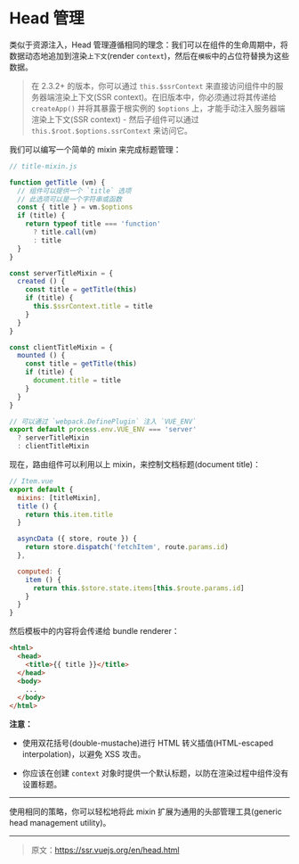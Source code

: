 # Head 管理

类似于资源注入，Head 管理遵循相同的理念：我们可以在组件的生命周期中，将数据动态地追加到渲染`上下文`(render `context`)，然后在`模板`中的占位符替换为这些数据。

> 在 2.3.2+ 的版本，你可以通过 `this.$ssrContext` 来直接访问组件中的服务器端渲染上下文(SSR context)。在旧版本中，你必须通过将其传递给 `createApp()` 并将其暴露于根实例的 `$options` 上，才能手动注入服务器端渲染上下文(SSR context) - 然后子组件可以通过 `this.$root.$options.ssrContext` 来访问它。

我们可以编写一个简单的 mixin 来完成标题管理：

``` js
// title-mixin.js

function getTitle (vm) {
  // 组件可以提供一个 `title` 选项
  // 此选项可以是一个字符串或函数
  const { title } = vm.$options
  if (title) {
    return typeof title === 'function'
      ? title.call(vm)
      : title
  }
}

const serverTitleMixin = {
  created () {
    const title = getTitle(this)
    if (title) {
      this.$ssrContext.title = title
    }
  }
}

const clientTitleMixin = {
  mounted () {
    const title = getTitle(this)
    if (title) {
      document.title = title
    }
  }
}

// 可以通过 `webpack.DefinePlugin` 注入 `VUE_ENV`
export default process.env.VUE_ENV === 'server'
  ? serverTitleMixin
  : clientTitleMixin
```

现在，路由组件可以利用以上 mixin，来控制文档标题(document title)：

``` js
// Item.vue
export default {
  mixins: [titleMixin],
  title () {
    return this.item.title
  }

  asyncData ({ store, route }) {
    return store.dispatch('fetchItem', route.params.id)
  },

  computed: {
    item () {
      return this.$store.state.items[this.$route.params.id]
    }
  }
}
```

然后模板中的内容将会传递给 bundle renderer：

``` html
<html>
  <head>
    <title>{{ title }}</title>
  </head>
  <body>
    ...
  </body>
</html>
```

**注意：**

- 使用双花括号(double-mustache)进行 HTML 转义插值(HTML-escaped interpolation)，以避免 XSS 攻击。

- 你应该在创建 `context` 对象时提供一个默认标题，以防在渲染过程中组件没有设置标题。

---

使用相同的策略，你可以轻松地将此 mixin 扩展为通用的头部管理工具(generic head management utility)。

***

> 原文：https://ssr.vuejs.org/en/head.html
